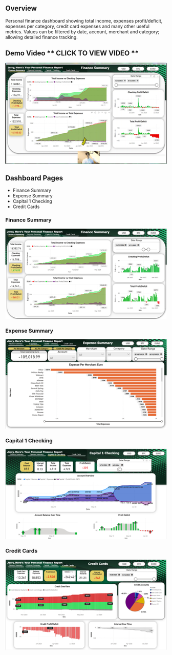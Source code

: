 ## Overview 
Personal finance dashboard showing total income, expenses profit/deficit, expenses per category, credit card expenses and many other useful metrics. Values can be filtered by date, account, merchant and category; allowing detailed finance tracking. 

## Demo Video ** CLICK TO VIEW VIDEO **
[![Watch the video](https://github.com/Jcooking26/Personal-Analysis-Projects/blob/0b06f382cdec66e0f1a9eea3373b4c495c475260/Personal%20Finance%20Dashboard/pics/thumbnail.png)](https://www.linkedin.com/posts/jerry-cook-iii-447166138_financedashboard-financialplanning-money-activity-7362095034218815489-HMfR?utm_source=share&utm_medium=member_desktop&rcm=ACoAACF7nPcBNrTTisEKV5JYY0i_CvXWBZG3vPU)

## Dashboard Pages
* Finance Summary
* Expense Summary
* Capital 1 Checking 
* Credit Cards 

### Finance Summary
![alt text](https://github.com/Jcooking26/Personal-Analysis-Projects/blob/aa12a575e9f3862dd36cae8fd71864a5142bbe00/Personal%20Finance%20Dashboard/pics/Finance%20Summary.png)
### Expense Summary
![alt text](https://github.com/Jcooking26/Personal-Analysis-Projects/blob/c3bd380d5b0934595167dbf779d2004ed9f73e9e/Personal%20Finance%20Dashboard/pics/Expense%20Summary.png)
### Capital 1 Checking
![alt text](https://github.com/Jcooking26/Personal-Analysis-Projects/blob/c3bd380d5b0934595167dbf779d2004ed9f73e9e/Personal%20Finance%20Dashboard/pics/Capital%201%20Checking.png)
### Credit Cards
![alt text](https://github.com/Jcooking26/Personal-Analysis-Projects/blob/c3bd380d5b0934595167dbf779d2004ed9f73e9e/Personal%20Finance%20Dashboard/pics/Credit%20Cards.png)
